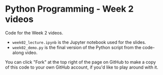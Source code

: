 # Python Programming - Week 2 videos

Code for the Week 2 videos.
- `week02_lecture.ipynb` is the Jupyter notebook used for the slides.
- `week02_demo.py` is the final version of the Python script from the code-along video.

You can click "Fork" at the top right of the page on GitHub to make a copy of this code to your own GitHub account, if you'd like to play around with it.
